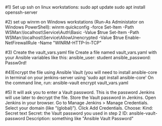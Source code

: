 #1) Set up ssh on linux workstations:
    sudo apt update
    sudo apt install openssh-server
    
#2) set up winrm on Windows workstations (Run-As Administator on Windows PowerShell):
    winrm quickconfig -force
    Set-Item -Path WSMan:\localhost\Service\Auth\Basic -Value $true
    Set-Item -Path WSMan:\localhost\Service\AllowUnencrypted -Value $true
    Enable-NetFirewallRule -Name "WINRM-HTTP-In-TCP"
    
#3) Create the vault_vars.yaml file Create a file named vault_vars.yaml with your Ansible variables like this:
    ansible_user: student
    ansible_password: Passw0rd!

#4)Encrypt the file using Ansible Vault (you will need to install ansible-core in terminal on your jenkins-server using 'sudo apt install ansible-core' On the command line, run:
    ansible-vault encrypt vault_vars.yaml

#5) It will ask you to enter a Vault password. This is the password Jenkins will use later to decrypt the file.  Store the Vault password in Jenkins. Open Jenkins in your browser.
Go to Manage Jenkins > Manage Credentials.  Select your domain (like “(global)”). Click Add Credentials.
Choose:
    Kind: Secret text
    Secret: the Vault password you used in step 2
    ID: ansible-vault-password
    Description: something like "Ansible Vault Password"
